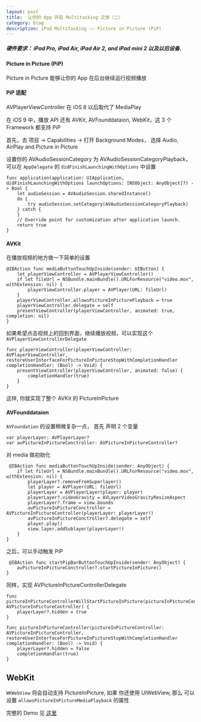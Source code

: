 ```yaml
---
layout: post
title: 	让你的 App 开启 Multitasking 之旅（二）
category: blog
description: iPad Multitasking —— Picture in Picture (PiP)
---
```


##### 硬件要求： iPad Pro, iPad Air, iPad Air 2, and iPad mini 2 以及以后设备.

#### Picture in Picture (PiP)

Picture in Picture 能够让你的 App 在后台继续运行视频播放

#### PiP 适配

AVPlayerViewController 在 iOS 8 以后取代了 MediaPlay

在 iOS 9 中，播放 API 还有 AVKit, AVFounddataion, WebKit，这 3 个 Framework 都支持 PiP

首先，去 项目 -> Capabilities -> 打开 Background Modes， 选择 Audio, AirPlay and Picture in Picture

设置你的 AVAudioSessionCategory 为 AVAudioSessionCategoryPlayback， 可以在 `AppDelegate` 的 `didFinishLaunchingWithOptions` 中设置

	func application(application: UIApplication, didFinishLaunchingWithOptions launchOptions: [NSObject: AnyObject]?) -> Bool {
        let audioSession = AVAudioSession.sharedInstance()
        do {
            try audioSession.setCategory(AVAudioSessionCategoryPlayback)
        } catch {
        }
        // Override point for customization after application launch.
        return true
    }
    
#### AVKit    
    
在播放视频的地方做一下简单的设置 
	
	@IBAction func mediaButtonTouchUpInside(sender: UIButton) {
        let playerViewController = AVPlayerViewController()
        if let fileUrl = NSBundle.mainBundle().URLForResource("video.mov", withExtension: nil) {
            playerViewController.player = AVPlayer(URL: fileUrl)
        }
        playerViewController.allowsPictureInPicturePlayback = true
        playerViewController.delegate = self
        presentViewController(playerViewController, animated: true, completion: nil)
    }    
 
如果希望点击视频上的回到界面，继续播放视频，可以实现这个 `AVPlayerViewControllerDelegate`
	
	func playerViewController(playerViewController: AVPlayerViewController, restoreUserInterfaceForPictureInPictureStopWithCompletionHandler completionHandler: (Bool) -> Void) {
        presentViewController(playerViewController, animated: false) {
            completionHandler(true)
        }
    }
    
这样, 你就实现了整个 AVKit 的 PictureInPicture 

#### AVFounddataion

`AVFoundation` 的设置稍微复杂一点， 首先 声明 2 个变量

	var playerLayer: AVPlayerLayer?
    var avPictureInPictureConctroller: AVPictureInPictureController?
    
对 media 做初始化
	
	 @IBAction func mediaButtonTouchUpInside(sender: AnyObject) {
        if let fileUrl = NSBundle.mainBundle().URLForResource("video.mov", withExtension: nil) {
            playerLayer?.removeFromSuperlayer()
            let player = AVPlayer(URL: fileUrl)
            playerLayer = AVPlayerLayer(player: player)
            playerLayer?.videoGravity = AVLayerVideoGravityResizeAspect
            playerLayer?.frame = view.bounds
            avPictureInPictureConctroller = AVPictureInPictureController(playerLayer: playerLayer!)
            avPictureInPictureConctroller?.delegate = self
            player.play()
            view.layer.addSublayer(playerLayer!)
        }
    }
	
之后，可以手动触发 PiP

	 @IBAction func startPipBarButtonTouchUpInside(sender: AnyObject) {
        avPictureInPictureConctroller?.startPictureInPicture()
    }
    
同样，实现 AVPictureInPictureControllerDelegate
	
	func pictureInPictureControllerWillStartPictureInPicture(pictureInPictureController: AVPictureInPictureController) {
        playerLayer?.hidden = true
    }
    
    func pictureInPictureController(pictureInPictureController: AVPictureInPictureController, restoreUserInterfaceForPictureInPictureStopWithCompletionHandler completionHandler: (Bool) -> Void) {
        playerLayer?.hidden = false
        completionHandler(true)
    }
    
## WebKit

`WKWebView` 将会自动支持 PictureInPicture, 如果 你还使用 UIWebView, 那么 可以设置 `allowsPictureInPictureMediaPlayback` 的属性

完整的 Demo 见 [这里](https://github.com/VioletHill/PipDemo)
